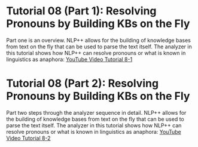 # Tutorial 08 (Part 1): Resolving Pronouns by Building KBs on the Fly

Part one is an overview. NLP++ allows for the building of knowledge bases from text on the fly that can be used to parse the text itself. The analyzer in this tutorial shows how NLP++ can resolve pronouns or what is known in linguistics as anaphora: [YouTube Video Tutorial 8-1](https://youtu.be/YHsrd9TDKlE)

# Tutorial 08 (Part 2): Resolving Pronouns by Building KBs on the Fly

Part two steps through the analyzer sequence in detail.  NLP++ allows for the building of knowledge bases from text on the fly that can be used to parse the text itself. The analyzer in this tutorial shows how NLP++ can resolve pronouns or what is known in linguistics as anaphora: [YouTube Video Tutorial 8-2](https://youtu.be/KwGwslOvqWw)